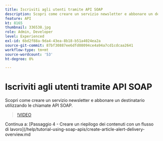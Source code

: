 ```yaml
---
title: Iscriviti agli utenti tramite API SOAP
description: Scopri come creare un servizio newsletter e abbonare un destinatario utilizzando le chiamate API SOAP.
feature: API
kt: 8165
thumbnail: 336538.jpg
role: Admin, Developer
level: Experienced
exl-id: 6bd2f88a-9da4-43ea-8b18-b51a4024ea2a
source-git-commit: 87bf30887ee6dfd08094ce4a94a7cd1cdcaa2641
workflow-type: tm+mt
source-wordcount: '53'
ht-degree: 0%

---
```


# Iscriviti agli utenti tramite API SOAP

Scopri come creare un servizio newsletter e abbonare un destinatario utilizzando le chiamate API SOAP.

>[!VIDEO](https://video.tv.adobe.com/v/336538?quality=12)

Continua a: [Passaggio 4 - Creare un riepilogo dei contenuti con un flusso di lavoro](/help/tutorial-using-soap-apis/create-article-alert-delivery-overview.md

